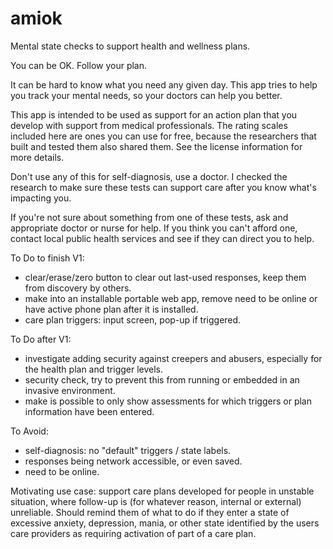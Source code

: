 # amiok
Mental state checks to support health and wellness plans.

You can be OK. Follow your plan.

It can be hard to know what you need any given day. This app tries to help you track your mental needs, so your doctors can help you better.
   
This app is intended to be used as support for an action plan that you develop with support from medical professionals. The rating scales included here are ones you can use for free, because the researchers that built and tested them also shared them. See the license information for more details.

Don't use any of this for self-diagnosis, use a doctor. I checked the research to make sure these tests can support care after you know what's impacting you.

If you're not sure about something from one of these tests, ask and appropriate doctor or nurse for help. If you think you can't afford one, contact local public health services and see if they can direct you to help.

To Do to finish V1:
- clear/erase/zero button to clear out last-used responses, keep them from discovery by others.
- make into an installable portable web app, remove need to be online or have active phone plan after it is installed.
- care plan triggers: input screen, pop-up if triggered.

To Do after V1:
- investigate adding security against creepers and abusers, especially for the health plan and trigger levels.
- security check, try to prevent this from running or embedded in an invasive environment.
- make is possible to only show assessments for which triggers or plan information have been entered.

To Avoid:
- self-diagnosis: no "default" triggers / state labels.
- responses being network accessible, or even saved.
- need to be online.

Motivating use case: support care plans developed for people in unstable situation, where follow-up is (for whatever reason, internal or external) unreliable. Should remind them of what to do if they enter a state of excessive anxiety, depression, mania, or other state identified by the users care providers as requiring activation of part of a care plan.
